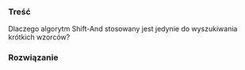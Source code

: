 ### Treść
Dlaczego algorytm Shift-And stosowany jest jedynie do wyszukiwania krótkich wzorców?

### Rozwiązanie
